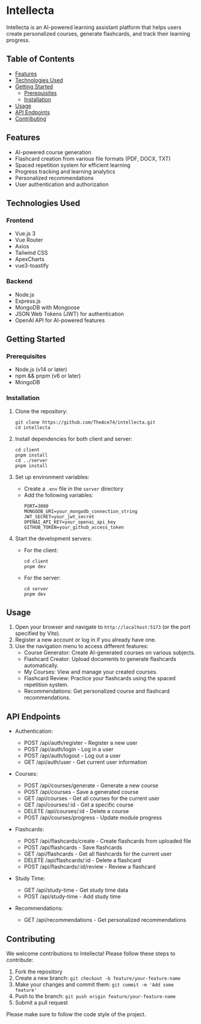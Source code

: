 # Intellecta

Intellecta is an AI-powered learning assistant platform that helps users create personalized courses, generate flashcards, and track their learning progress.

## Table of Contents

- [Features](#features)
- [Technologies Used](#technologies-used)
- [Getting Started](#getting-started)
  - [Prerequisites](#prerequisites)
  - [Installation](#installation)
- [Usage](#usage)
- [API Endpoints](#api-endpoints)
- [Contributing](#contributing)`

## Features

- AI-powered course generation
- Flashcard creation from various file formats (PDF, DOCX, TXT)
- Spaced repetition system for efficient learning
- Progress tracking and learning analytics
- Personalized recommendations
- User authentication and authorization

## Technologies Used

### Frontend

- Vue.js 3
- Vue Router
- Axios
- Tailwind CSS
- ApexCharts
- vue3-toastify

### Backend

- Node.js
- Express.js
- MongoDB with Mongoose
- JSON Web Tokens (JWT) for authentication
- OpenAI API for AI-powered features

## Getting Started

### Prerequisites

- Node.js (v14 or later)
- npm && pnpm (v6 or later)
- MongoDB

### Installation

1. Clone the repository:

   ```
   git clone https://github.com/TheAce74/intellecta.git
   cd intellecta
   ```

2. Install dependencies for both client and server:

   ```
   cd client
   pnpm install
   cd ../server
   pnpm install
   ```

3. Set up environment variables:

   - Create a `.env` file in the `server` directory
   - Add the following variables:
     ```
     PORT=3000
     MONGODB_URI=your_mongodb_connection_string
     JWT_SECRET=your_jwt_secret
     OPENAI_API_KEY=your_openai_api_key
     GITHUB_TOKEN=your_github_access_token
     ```

4. Start the development servers:
   - For the client:
     ```
     cd client
     pnpm dev
     ```
   - For the server:
     ```
     cd server
     pnpm dev
     ```

## Usage

1. Open your browser and navigate to `http://localhost:5173` (or the port specified by Vite).
2. Register a new account or log in if you already have one.
3. Use the navigation menu to access different features:
   - Course Generator: Create AI-generated courses on various subjects.
   - Flashcard Creator: Upload documents to generate flashcards automatically.
   - My Courses: View and manage your created courses.
   - Flashcard Review: Practice your flashcards using the spaced repetition system.
   - Recommendations: Get personalized course and flashcard recommendations.

## API Endpoints

- Authentication:

  - POST /api/auth/register - Register a new user
  - POST /api/auth/login - Log in a user
  - POST /api/auth/logout - Log out a user
  - GET /api/auth/user - Get current user information

- Courses:

  - POST /api/courses/generate - Generate a new course
  - POST /api/courses - Save a generated course
  - GET /api/courses - Get all courses for the current user
  - GET /api/courses/:id - Get a specific course
  - DELETE /api/courses/:id - Delete a course
  - POST /api/courses/progress - Update module progress

- Flashcards:

  - POST /api/flashcards/create - Create flashcards from uploaded file
  - POST /api/flashcards - Save flashcards
  - GET /api/flashcards - Get all flashcards for the current user
  - DELETE /api/flashcards/:id - Delete a flashcard
  - POST /api/flashcards/:id/review - Review a flashcard

- Study Time:

  - GET /api/study-time - Get study time data
  - POST /api/study-time - Add study time

- Recommendations:
  - GET /api/recommendations - Get personalized recommendations

## Contributing

We welcome contributions to Intellecta! Please follow these steps to contribute:

1. Fork the repository
2. Create a new branch: `git checkout -b feature/your-feature-name`
3. Make your changes and commit them: `git commit -m 'Add some feature'`
4. Push to the branch: `git push origin feature/your-feature-name`
5. Submit a pull request

Please make sure to follow the code style of the project.
